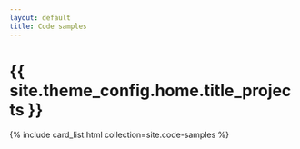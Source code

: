 ```yaml
---
layout: default
title: Code samples
---
```


<h1>{{ site.theme_config.home.title_projects }}</h1>

{% include card_list.html collection=site.code-samples %}